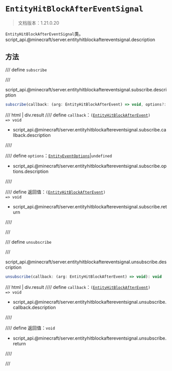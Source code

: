 # `EntityHitBlockAfterEventSignal`

> 文档版本：1.21.0.20

`EntityHitBlockAfterEventSignal`类。script_api.@minecraft/server.entityhitblockaftereventsignal.description

## 方法

/// define
`subscribe`


///

script_api.@minecraft/server.entityhitblockaftereventsignal.subscribe.description

```js
subscribe(callback: (arg: EntityHitBlockAfterEvent) => void, options?: EntityEventOptions): (arg: EntityHitBlockAfterEvent) => void
```

/// html | div.result
//// define
`callback`：<code>(<a href="../entityhitblockafterevent/">EntityHitBlockAfterEvent</a>) =&gt; void</code>

- script_api.@minecraft/server.entityhitblockaftereventsignal.subscribe.callback.description


////

//// define
`options`：[`EntityEventOptions`](./entityeventoptions.md)|`undefined`

- script_api.@minecraft/server.entityhitblockaftereventsignal.subscribe.options.description


////

//// define
返回值：<code>(<a href="../entityhitblockafterevent/">EntityHitBlockAfterEvent</a>) =&gt; void</code>

- script_api.@minecraft/server.entityhitblockaftereventsignal.subscribe.return


////

///


/// define
`unsubscribe`


///

script_api.@minecraft/server.entityhitblockaftereventsignal.unsubscribe.description

```js
unsubscribe(callback: (arg: EntityHitBlockAfterEvent) => void): void
```

/// html | div.result
//// define
`callback`：<code>(<a href="../entityhitblockafterevent/">EntityHitBlockAfterEvent</a>) =&gt; void</code>

- script_api.@minecraft/server.entityhitblockaftereventsignal.unsubscribe.callback.description


////

//// define
返回值：`void`

- script_api.@minecraft/server.entityhitblockaftereventsignal.unsubscribe.return


////

///

